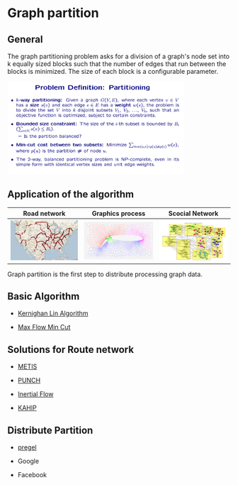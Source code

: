# Graph partition

## General

The graph partitioning problem asks for a division of a graph's node set into k equally sized blocks such that the number of edges that run between the blocks is minimized.  The size of each block is a configurable parameter.

<img src="../resource/pictures/probelm_description_partitioning.png" alt="problem_description_partitioning" style="width:400px;"/>

## Application of the algorithm

| Road network | Graphics process | Scocial Network |
| --- | --- | --- |
| <img src="../resource/pictures/roadnetwork_partition_example_1.png" alt="roadnetwork_partition_example_1" style="width:400px;"/> |  <img src="../resource/pictures/graphics_partition.png" alt="graphics_partition" style="width:400px;"/> |  <img src="../resource/pictures/football_team_match.png" alt="football_team_match" style="width:400px;"/> | 


Graph partition is the first step to distribute processing graph data.

## Basic Algorithm
- [Kernighan Lin Algorithm](./kernighan_lin_alg.md)

- [Max Flow Min Cut](./max_flow_min_cut.md)

## Solutions for Route network

- [METIS](./metis.md)

- [PUNCH](./punch.md)

- [Inertial Flow](./inertial_flow.md)

- [KAHIP](https://github.com/schulzchristian/KaHIP)

## Distribute Partition
- [pregel](https://kowshik.github.io/JPregel/pregel_paper.pdf)

- Google

- Facebook


